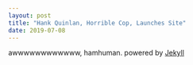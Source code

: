 ```yaml
---
layout: post
title: "Hank Quinlan, Horrible Cop, Launches Site"
date: 2019-07-08
---
```

awwwwwwwwwwww, hamhuman.
powered by [Jekyll](http://jekyllrb.com)
